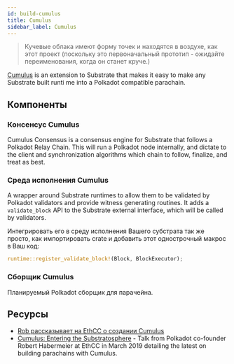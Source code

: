 ```yaml
---
id: build-cumulus
title: Cumulus
sidebar_label: Cumulus
---
```


> Кучевые облака имеют форму точек и находятся в воздухе, как этот проект (поскольку это первоначальный прототип - ожидайте переименования, когда он станет круче.)

[Cumulus](https://github.com/paritytech/cumulus) is an extension to Substrate that makes it easy to make any Substrate built runti me into a Polkadot compatible parachain.

## Компоненты

### Консенсус Cumulus

Cumulus Consensus is a consensus engine for Substrate that follows a Polkadot Relay Chain. This will run a Polkadot node internally, and dictate to the client and synchronization algorithms which chain to follow, finalize, and treat as best.

### Среда исполнения Cumulus

A wrapper around Substrate runtimes to allow them to be validated by Polkadot validators and provide witness generating routines. It adds a `validate_block` API to the Substrate external interface, which will be called by validators.

Интегрировать его в среду исполнения Вашего субстрата так же просто, как импортировать crate и добавить этот однострочный макрос в Ваш код:

```rust
runtime::register_validate_block!(Block, BlockExecutor);
```

### Сборщик Cumulus

Планируемый Polkadot сборщик для парачейна.

## Ресурсы

- [Rob рассказывает на EthCC о создании Cumulus](https://www.youtube.com/watch?v=thgtXq5YMOo)
- [Cumulus: Entering the Substratosphere](https://www.youtube.com/watch?v=thgtXq5YMOo) - Talk from Polkadot co-founder Robert Habermeier at EthCC in March 2019 detailing the latest on building parachains with Cumulus.
